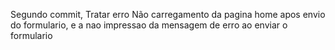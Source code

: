 Segundo commit, Tratar erro Não carregamento da pagina home apos envio do formulario, e a nao impressao da mensagem de erro ao enviar o formulario
